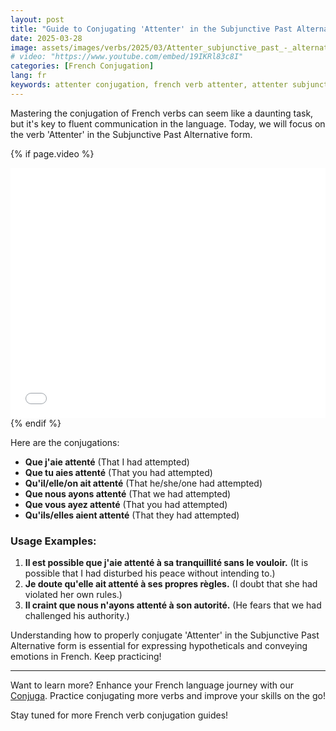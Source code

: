 ```yaml
---
layout: post
title: "Guide to Conjugating 'Attenter' in the Subjunctive Past Alternative Form for French Beginners"
date: 2025-03-28
image: assets/images/verbs/2025/03/Attenter_subjunctive_past_-_alternative_form.webp
# video: "https://www.youtube.com/embed/19IKRl83c8I"
categories: [French Conjugation]
lang: fr
keywords: attenter conjugation, french verb attenter, attenter subjunctive past, french conjugation, learn french
---
```


Mastering the conjugation of French verbs can seem like a daunting task, but it's key to fluent communication in the language. Today, we will focus on the verb 'Attenter' in the Subjunctive Past Alternative form. 

<!-- Video Embed Section -->
{% if page.video %}
<div class="video-embed">
  <iframe width="100%" height="400" src="{{ page.video | escape }}" frameborder="0" allowfullscreen></iframe>
</div>
{% endif %}

Here are the conjugations:

- **Que j'aie attenté** (That I had attempted)
- **Que tu aies attenté** (That you had attempted)
- **Qu'il/elle/on ait attenté** (That he/she/one had attempted)
- **Que nous ayons attenté** (That we had attempted)
- **Que vous ayez attenté** (That you had attempted)
- **Qu'ils/elles aient attenté** (That they had attempted)

### Usage Examples:

1. **Il est possible que j'aie attenté à sa tranquillité sans le vouloir.** (It is possible that I had disturbed his peace without intending to.)
2. **Je doute qu'elle ait attenté à ses propres règles.** (I doubt that she had violated her own rules.)
3. **Il craint que nous n'ayons attenté à son autorité.** (He fears that we had challenged his authority.)

Understanding how to properly conjugate 'Attenter' in the Subjunctive Past Alternative form is essential for expressing hypotheticals and conveying emotions in French. Keep practicing!

---

Want to learn more? Enhance your French language journey with our [Conjuga]({{site.appStore.url}}). Practice conjugating more verbs and improve your skills on the go!

Stay tuned for more French verb conjugation guides!
